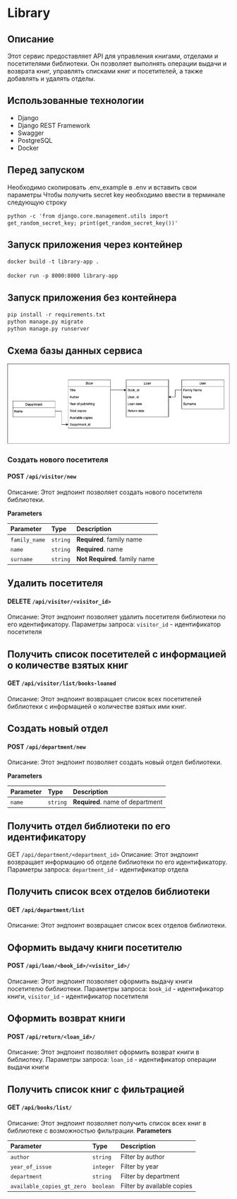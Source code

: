 # Library
## Описание
Этот сервис предоставляет API для управления книгами, отделами и посетителями библиотеки. Он позволяет выполнять операции выдачи и возврата книг, управлять списками книг и посетителей, а также добавлять и удалять отделы.

## Использованные технологии

- Django
- Django REST Framework
- Swagger
- PostgreSQL
- Docker

## Перед запуском
Необходимо скопировать .env_example в .env и вставить свои параметры
Чтобы получить secret key необходимо ввести в терминале следующую строку
```console
python -c 'from django.core.management.utils import get_random_secret_key; print(get_random_secret_key())'
```

## Запуск приложения через контейнер
```console
docker build -t library-app .

docker run -p 8000:8000 library-app
```

## Запуск приложения без контейнера
```console
pip install -r requirements.txt
python manage.py migrate
python manage.py runserver
```

## Схема базы данных сервиса
![library_db_scheme.png](docs/library_db_scheme.png)

### Создать нового посетителя
#### POST `/api/visitor/new`
Описание: Этот эндпоинт позволяет создать нового посетителя библиотеки.

**Parameters**

| Parameter     | Type     | Description                   |
|:--------------| :------- |:------------------------------|
| `family_name` | `string` | **Required**. family name     |
| `name`        | `string` | **Required**. name            |
| `surname`     | `string` | **Not Required**. family name |


## Удалить посетителя
#### DELETE `/api/visitor/<visitor_id>`
Описание: Этот эндпоинт позволяет удалить посетителя библиотеки по его идентификатору.
Параметры запроса: `visitor_id` - идентификатор посетителя


## Получить список посетителей с информацией о количестве взятых книг
#### GET `/api/visitor/list/books-loaned`
Описание: Этот эндпоинт возвращает список всех посетителей библиотеки с информацией о количестве взятых ими книг.


## Создать новый отдел
#### POST `/api/department/new`
Описание: Этот эндпоинт позволяет создать новый отдел библиотеки.

**Parameters**

| Parameter | Type     | Description                      |
|:----------| :------- |:---------------------------------|
| `name`    | `string` | **Required**. name of department |



## Получить отдел библиотеки по его идентификатору
GET `/api/department/<department_id>`
Описание: Этот эндпоинт возвращает информацию об отделе библиотеки по его идентификатору.
Параметры запроса: `department_id` - идентификатор отдела


## Получить список всех отделов библиотеки
#### GET `/api/department/list`
Описание: Этот эндпоинт возвращает список всех отделов библиотеки.


## Оформить выдачу книги посетителю
#### POST `/api/loan/<book_id>/<visitor_id>/`
Описание: Этот эндпоинт позволяет оформить выдачу книги посетителю библиотеки.
Параметры запроса: `book_id` - идентификатор книги, `visitor_id` - идентификатор посетителя


## Оформить возврат книги
#### POST `/api/return/<loan_id>/`
Описание: Этот эндпоинт позволяет оформить возврат книги в библиотеку.
Параметры запроса: `loan_id` - идентификатор операции выдачи книги


## Получить список книг с фильтрацией
#### GET `/api/books/list/`
Описание: Этот эндпоинт позволяет получить список всех книг в библиотеке с возможностью фильтрации.
**Parameters**

| Parameter                    | Type       | Description                |
|:-----------------------------|:-----------|:---------------------------|
| `author`                     | `string`   | Filter by author           |
| `year_of_issue`              | `integer`  | Filter by year             |
| `department`                 | `string`   | Filter by department       |
| `available_copies_gt_zero`   | `boolean`  | Filter by available copies |
